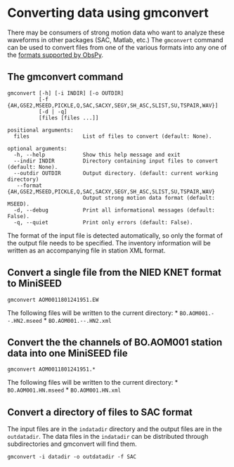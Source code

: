 # Converting data using gmconvert

There may be consumers of strong motion data who want to analyze these
waveforms in other packages (SAC, Matlab, etc.)  The `gmconvert`
command can be used to convert files from one of the various formats
into any one of the [formats supported by
ObsPy](https://docs.obspy.org/packages/autogen/obspy.core.stream.Stream.write.html#obspy.core.stream.Stream.write).

## The gmconvert command

```
gmconvert [-h] [-i INDIR] [-o OUTDIR]
          [-f {AH,GSE2,MSEED,PICKLE,Q,SAC,SACXY,SEGY,SH_ASC,SLIST,SU,TSPAIR,WAV}]
          [-d | -q]
          [files [files ...]]

positional arguments:
  files                 List of files to convert (default: None).

optional arguments:
  -h, --help            Show this help message and exit
  --indir INDIR         Directory containing input files to convert (default: None).
  --outdir OUTDIR       Output directory. (default: current working directory)
   --format {AH,GSE2,MSEED,PICKLE,Q,SAC,SACXY,SEGY,SH_ASC,SLIST,SU,TSPAIR,WAV}
                        Output strong motion data format (default: MSEED).
  -d, --debug           Print all informational messages (default: False).
  -q, --quiet           Print only errors (default: False).
```

The format of the input file is detected automatically, so only the
format of the output file needs to be specified.  The inventory
information will be written as an accompanying file in station XML
format.

## Convert a single file from the NIED KNET format to MiniSEED

```[bash]
gmconvert AOM0011801241951.EW
```

The following files will be written to the current directory:
    * `BO.AOM001.--.HN2.mseed`
    * `BO.AOM001.--.HN2.xml`

## Convert the the channels of BO.AOM001 station data into one MiniSEED file

```[bash]
gmconvert AOM0011801241951.*
```

The following files will be written to the current directory:
    * `BO.AOM001.HN.mseed`
    * `BO.AOM001.HN.xml`

## Convert a directory of files to SAC format 

The input files are in the `indatadir` directory and the output files
are in the `outdatadir`. The data files in the `indatadir` can be
distributed through subdirectories and gmconvert will find them.

```[bash]
gmconvert -i datadir -o outdatadir -f SAC
```

